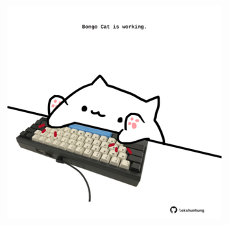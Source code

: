 <!-- built at 02/02/2022, 23:00:48 UTC -->
<p align="center">
  <img width="500" height="500" src="./ReadmeImage.svg">
</p>
